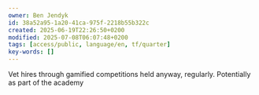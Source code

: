 ```yaml
---
owner: Ben Jendyk
id: 38a52a95-1a20-41ca-975f-2218b55b322c
created: 2025-06-19T22:26:50+0200
modified: 2025-07-08T06:07:48+0200
tags: [access/public, language/en, tf/quarter]
key-words: []
---
```


Vet hires through gamified competitions held anyway, regularly. Potentially as part of the academy